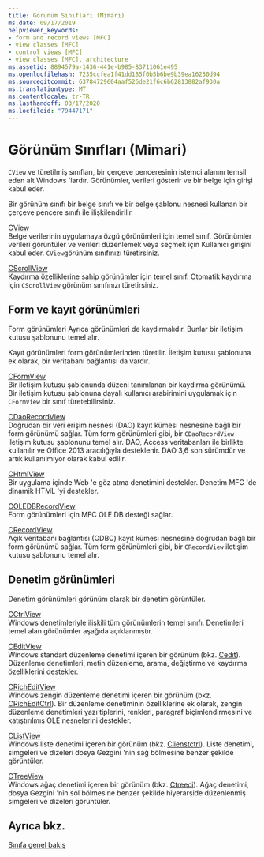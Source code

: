 ```yaml
---
title: Görünüm Sınıfları (Mimari)
ms.date: 09/17/2019
helpviewer_keywords:
- form and record views [MFC]
- view classes [MFC]
- control views [MFC]
- view classes [MFC], architecture
ms.assetid: 8894579a-1436-441e-b985-83711061e495
ms.openlocfilehash: 7235ccfea1f41dd185f0b5b6be9b39ea16250d94
ms.sourcegitcommit: 63784729604aaf526de21f6c6b62813882af930a
ms.translationtype: MT
ms.contentlocale: tr-TR
ms.lasthandoff: 03/17/2020
ms.locfileid: "79447171"
---
```

# <a name="view-classes-architecture"></a>Görünüm Sınıfları (Mimari)

`CView` ve türetilmiş sınıfları, bir çerçeve penceresinin istemci alanını temsil eden alt Windows 'lardır. Görünümler, verileri gösterir ve bir belge için girişi kabul eder.

Bir görünüm sınıfı bir belge sınıfı ve bir belge şablonu nesnesi kullanan bir çerçeve pencere sınıfı ile ilişkilendirilir.

[CView](../mfc/reference/cview-class.md)<br/>
Belge verilerinin uygulamaya özgü görünümleri için temel sınıf. Görünümler verileri görüntüler ve verileri düzenlemek veya seçmek için Kullanıcı girişini kabul eder. `CView`görünüm sınıfınızı türetirsiniz.

[CScrollView](../mfc/reference/cscrollview-class.md)<br/>
Kaydırma özelliklerine sahip görünümler için temel sınıf. Otomatik kaydırma için `CScrollView` görünüm sınıfınızı türetirsiniz.

## <a name="form-and-record-views"></a>Form ve kayıt görünümleri

Form görünümleri Ayrıca görünümleri de kaydırmalıdır. Bunlar bir iletişim kutusu şablonunu temel alır.

Kayıt görünümleri form görünümlerinden türetilir. İletişim kutusu şablonuna ek olarak, bir veritabanı bağlantısı da vardır.

[CFormView](../mfc/reference/cformview-class.md)<br/>
Bir iletişim kutusu şablonunda düzeni tanımlanan bir kaydırma görünümü. Bir iletişim kutusu şablonuna dayalı kullanıcı arabirimini uygulamak için `CFormView` bir sınıf türetebilirsiniz.

[CDaoRecordView](../mfc/reference/cdaorecordview-class.md)<br/>
Doğrudan bir veri erişim nesnesi (DAO) kayıt kümesi nesnesine bağlı bir form görünümü sağlar. Tüm form görünümleri gibi, bir `CDaoRecordView` iletişim kutusu şablonunu temel alır. DAO, Access veritabanları ile birlikte kullanılır ve Office 2013 aracılığıyla desteklenir. DAO 3,6 son sürümdür ve artık kullanılmıyor olarak kabul edilir.

[CHtmlView](../mfc/reference/chtmlview-class.md)<br/>
Bir uygulama içinde Web 'e göz atma denetimini destekler. Denetim MFC 'de dinamik HTML 'yi destekler.

[COLEDBRecordView](../mfc/reference/coledbrecordview-class.md)<br/>
Form görünümleri için MFC OLE DB desteği sağlar.

[CRecordView](../mfc/reference/crecordview-class.md)<br/>
Açık veritabanı bağlantısı (ODBC) kayıt kümesi nesnesine doğrudan bağlı bir form görünümü sağlar. Tüm form görünümleri gibi, bir `CRecordView` iletişim kutusu şablonunu temel alır.

## <a name="control-views"></a>Denetim görünümleri

Denetim görünümleri görünüm olarak bir denetim görüntüler.

[CCtrlView](../mfc/reference/cctrlview-class.md)<br/>
Windows denetimleriyle ilişkili tüm görünümlerin temel sınıfı. Denetimleri temel alan görünümler aşağıda açıklanmıştır.

[CEditView](../mfc/reference/ceditview-class.md)<br/>
Windows standart düzenleme denetimi içeren bir görünüm (bkz. [Cedıt](../mfc/reference/cedit-class.md)). Düzenleme denetimleri, metin düzenleme, arama, değiştirme ve kaydırma özelliklerini destekler.

[CRichEditView](../mfc/reference/cricheditview-class.md)<br/>
Windows zengin düzenleme denetimi içeren bir görünüm (bkz. [CRichEditCtrl](../mfc/reference/cricheditctrl-class.md)). Bir düzenleme denetiminin özelliklerine ek olarak, zengin düzenleme denetimleri yazı tiplerini, renkleri, paragraf biçimlendirmesini ve katıştırılmış OLE nesnelerini destekler.

[CListView](../mfc/reference/clistview-class.md)<br/>
Windows liste denetimi içeren bir görünüm (bkz. [Clienstctrl](../mfc/reference/clistctrl-class.md)). Liste denetimi, simgeleri ve dizeleri dosya Gezgini 'nin sağ bölmesine benzer şekilde görüntüler.

[CTreeView](../mfc/reference/ctreeview-class.md)<br/>
Windows ağaç denetimi içeren bir görünüm (bkz. [Ctreeci](../mfc/reference/ctreectrl-class.md)). Ağaç denetimi, dosya Gezgini 'nin sol bölmesine benzer şekilde hiyerarşide düzenlenmiş simgeleri ve dizeleri görüntüler.

## <a name="see-also"></a>Ayrıca bkz.

[Sınıfa genel bakış](../mfc/class-library-overview.md)
